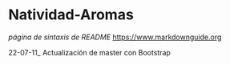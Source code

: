 # Natividad-Aromas

*página de sintaxis de README*
https://www.markdownguide.org

22-07-11_
Actualización de master con Bootstrap
